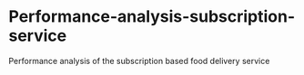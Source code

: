 # Performance-analysis-subscription-service
Performance analysis of the subscription based food delivery service
